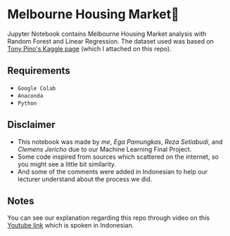 # Melbourne Housing Market:house_with_garden:
Jupyter Notebook contains Melbourne Housing Market analysis with Random Forest and Linear Regression. The dataset used was based on [Tony Pino's Kaggle page](https://www.kaggle.com/anthonypino/melbourne-housing-market) (which I attached on this repo).

## Requirements
- `Google Colab`
- `Anaconda`
- `Python`

## Disclaimer
- This notebook was made by _me_, _Ega Pamungkas_, _Reza Setiabudi_, and _Clemens Jericho_ due to our Machine Learning Final Project. 
- Some code inspired from sources which scattered on the internet, so you might see a little bit similarity. 
- And some of the comments were added in Indonesian to help our lecturer understand about the process we did.

## Notes
You can see our explanation regarding this repo through video on this [Youtube link](https://www.youtube.com/watch?v=2EgTInuNQfw&feature=youtu.be) which is spoken in Indonesian.
